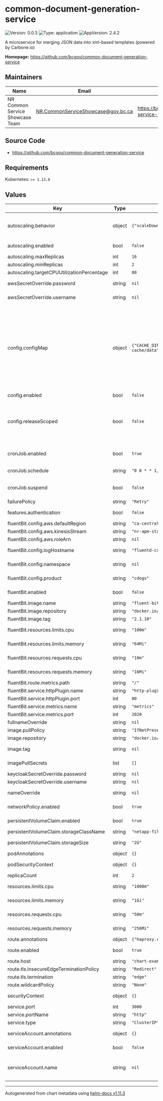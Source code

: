 # common-document-generation-service

![Version: 0.0.3](https://img.shields.io/badge/Version-0.0.3-informational?style=flat-square) ![Type: application](https://img.shields.io/badge/Type-application-informational?style=flat-square) ![AppVersion: 2.4.2](https://img.shields.io/badge/AppVersion-2.4.2-informational?style=flat-square)

A microservice for merging JSON data into xml-based templates (powered by Carbone.io)

**Homepage:** <https://github.com/bcgov/common-document-generation-service>

## Maintainers

| Name | Email | Url |
| ---- | ------ | --- |
| NR Common Service Showcase Team | <NR.CommonServiceShowcase@gov.bc.ca> | <https://bcgov.github.io/common-service-showcase/team.html> |

## Source Code

* <https://github.com/bcgov/common-document-generation-service>

## Requirements

Kubernetes: `>= 1.13.0`

## Values

| Key | Type | Default | Description |
|-----|------|---------|-------------|
| autoscaling.behavior | object | `{"scaleDown":{"policies":[{"periodSeconds":120,"type":"Pods","value":1}],"selectPolicy":"Max","stabilizationWindowSeconds":120},"scaleUp":{"policies":[{"periodSeconds":30,"type":"Pods","value":2}],"selectPolicy":"Max","stabilizationWindowSeconds":0}}` | behavior configures the scaling behavior of the target in both Up and Down directions (scaleUp and scaleDown fields respectively). |
| autoscaling.enabled | bool | `false` | Specifies whether the Horizontal Pod Autoscaler should be created |
| autoscaling.maxReplicas | int | `16` |  |
| autoscaling.minReplicas | int | `2` |  |
| autoscaling.targetCPUUtilizationPercentage | int | `80` |  |
| awsSecretOverride.password | string | `nil` | AWS Kinesis password - used by fluent-bit |
| awsSecretOverride.username | string | `nil` | AWS Kinesis username - used by fluent-bit |
| config.configMap | object | `{"CACHE_DIR":"/var/lib/file-cache/data","CACHE_SIZE":"2GB","CONVERTER_FACTORY_TIMEOUT":"60000","KC_PUBLICKEY":null,"KC_REALM":null,"KC_SERVERURL":null,"SERVER_BODYLIMIT":"100mb","SERVER_LOGLEVEL":"http","SERVER_PORT":"3000","START_CARBONE":"true","UPLOAD_FIELD_NAME":"template","UPLOAD_FILE_COUNT":"1","UPLOAD_FILE_SIZE":"25MB"}` | These values will be wholesale added to the configmap as is; refer to the cdogs documentation for what each of these values mean and whether you need them defined. Ensure that all values are represented explicitly as strings, as non-string values will not translate over as expected into container environment variables. For configuration keys named `*_ENABLED`, either leave them commented/undefined, or set them to string value "true". |
| config.enabled | bool | `false` |  |
| config.releaseScoped | bool | `false` | This should be set to true if and only if you require configmaps and secrets to be release scoped. In the event you want all instances in the same namespace to share a similar configuration, this should be set to false |
| cronJob.enabled | bool | `true` | Specifies whether a cache cleaning cronjob should be created |
| cronJob.schedule | string | `"0 0 * * 1,4"` | Every Monday & Thursday - https://crontab.guru/#0_0_*_*_1,4 |
| cronJob.suspend | bool | `false` | In test environments, you might want to create the cronjob for consistency, but suspend it |
| failurePolicy | string | `"Retry"` |  |
| features.authentication | bool | `false` | Specifies whether to run in authenticated mode |
| fluentBit.config.aws.defaultRegion | string | `"ca-central-1"` | AWS Kinesis default region |
| fluentBit.config.aws.kinesisStream | string | `"nr-apm-stack-documents"` | AWS Kinesis stream name |
| fluentBit.config.aws.roleArn | string | `nil` | AWS Kinesis role ARN |
| fluentBit.config.logHostname | string | `"fluentd-csst.apps.silver.devops.gov.bc.ca"` | Fluentd logging hostname endpoint |
| fluentBit.config.namespace | string | `nil` | The openshift/k8s namespace identifier |
| fluentBit.config.product | string | `"cdogs"` | The application/product name identifier |
| fluentBit.enabled | bool | `false` | Specifies whether the fluent-bit logging sidecar should be enabled |
| fluentBit.image.name | string | `"fluent-bit"` | Default image name |
| fluentBit.image.repository | string | `"docker.io/fluent"` | Default image repository |
| fluentBit.image.tag | string | `"2.1.10"` | Default image tag |
| fluentBit.resources.limits.cpu | string | `"100m"` | Limit Peak CPU (in millicores ex. 1000m) |
| fluentBit.resources.limits.memory | string | `"64Mi"` | Limit Peak Memory (in gigabytes Gi or megabytes Mi ex. 2Gi) |
| fluentBit.resources.requests.cpu | string | `"10m"` | Requested CPU (in millicores ex. 500m) |
| fluentBit.resources.requests.memory | string | `"16Mi"` | Requested Memory (in gigabytes Gi or megabytes Mi ex. 500Mi) |
| fluentBit.route.metrics.path | string | `"/"` |  |
| fluentBit.service.httpPlugin.name | string | `"http-plugin"` | HTTP Plugin service name |
| fluentBit.service.httpPlugin.port | int | `80` | HTTP Plugin service port |
| fluentBit.service.metrics.name | string | `"metrics"` | Metrics service name |
| fluentBit.service.metrics.port | int | `2020` | Metrics service port |
| fullnameOverride | string | `nil` | String to fully override fullname |
| image.pullPolicy | string | `"IfNotPresent"` | Default image pull policy |
| image.repository | string | `"docker.io/bcgovimages"` | Default image repository |
| image.tag | string | `nil` | Overrides the image tag whose default is the chart appVersion. |
| imagePullSecrets | list | `[]` | Specify docker-registry secret names as an array |
| keycloakSecretOverride.password | string | `nil` | Keycloak password |
| keycloakSecretOverride.username | string | `nil` | Keycloak username |
| nameOverride | string | `nil` | String to partially override fullname |
| networkPolicy.enabled | bool | `true` | Specifies whether a network policy should be created |
| persistentVolumeClaim.enabled | bool | `true` | Specifies whether a persistent volume claim should be created |
| persistentVolumeClaim.storageClassName | string | `"netapp-file-standard"` | Default storage class type |
| persistentVolumeClaim.storageSize | string | `"2G"` | PVC Storage size (use M or G, not Mi or Gi) |
| podAnnotations | object | `{}` | Annotations for cdogs pods |
| podSecurityContext | object | `{}` | Privilege and access control settings |
| replicaCount | int | `2` |  |
| resources.limits.cpu | string | `"1000m"` | Limit Peak CPU (in millicores ex. 1000m) |
| resources.limits.memory | string | `"1Gi"` | Limit Peak Memory (in gigabytes Gi or megabytes Mi ex. 2Gi) |
| resources.requests.cpu | string | `"50m"` | Requested CPU (in millicores ex. 500m) |
| resources.requests.memory | string | `"256Mi"` | Requested Memory (in gigabytes Gi or megabytes Mi ex. 500Mi) |
| route.annotations | object | `{"haproxy.router.openshift.io/timeout":"60s"}` | Annotations to add to the route |
| route.enabled | bool | `true` | Specifies whether a route should be created |
| route.host | string | `"chart-example.local"` |  |
| route.tls.insecureEdgeTerminationPolicy | string | `"Redirect"` |  |
| route.tls.termination | string | `"edge"` |  |
| route.wildcardPolicy | string | `"None"` |  |
| securityContext | object | `{}` | Privilege and access control settings |
| service.port | int | `3000` | Service port |
| service.portName | string | `"http"` | Service port name |
| service.type | string | `"ClusterIP"` | Service type |
| serviceAccount.annotations | object | `{}` | Annotations to add to the service account |
| serviceAccount.enabled | bool | `false` | Specifies whether a service account should be created |
| serviceAccount.name | string | `nil` | The name of the service account to use. If not set and create is true, a name is generated using the fullname template |

----------------------------------------------
Autogenerated from chart metadata using [helm-docs v1.11.3](https://github.com/norwoodj/helm-docs/releases/v1.11.3)
